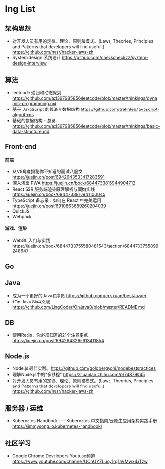 # Ing List

## 架构思想

- 对开发人员有用的定律、理论、原则和模式。(Laws, Theories, Principles and Patterns that developers will find useful.) https://github.com/nusr/hacker-laws-zh
- System design 系统设计 https://github.com/checkcheckzz/system-design-interview

## 算法

- leetcode 递归和动态规划 https://github.com/azl397985856/leetcode/blob/master/thinkings/dynamic-programming.md
- 基于 JavaScript 的算法与数据结构 https://github.com/trekhleb/javascript-algorithms
- 基础的数据结构 - 总览 https://github.com/azl397985856/leetcode/blob/master/thinkings/basic-data-structure.md

## Front-end

#### 前端

- 从V8角度揭秘你不知道的面试八股文 https://juejin.cn/post/6942643533417283591
- 深入浅出 PWA https://juejin.cn/book/6844733815944904712
- React SSR 服务端渲染原理解析与同构实践 https://juejin.cn/book/6844733810941100045
- TypeScript 备忘录：如何在 React 中完美运用 https://juejin.cn/post/6910863689260204039
- QuickJS
- Webpack

#### 游戏、渲染

- WebGL 入门与实践 https://juejin.cn/book/6844733755580481543/section/6844733755899248647 

## Go

## Java

- 成为一个更好的Java程序员 https://github.com/crisxuan/bestJavaer
- 《On Java 8》中文版 https://github.com/LingCoder/OnJava8/blob/master/README.md

## DB

- 使用Redis，你必须知道的21个注意要点 https://juejin.cn/post/6942643266613411854

## Node.js

- Node.js 最佳实践。https://github.com/goldbergyoni/nodebestpractices
- 理解Node.js中的"多线程" https://zhuanlan.zhihu.com/p/74879045
- 对开发人员有用的定律、理论、原则和模式。(Laws, Theories, Principles and Patterns that developers will find useful.) https://github.com/nusr/hacker-laws-zh

## 服务器 / 运维

- Kubernetes Handbook——Kubernetes 中文指南/云原生应用架构实践手册 https://jimmysong.io/kubernetes-handbook/

## 社区学习

- Google Chrome Developers Youtube频道  https://www.youtube.com/channel/UCnUYZLuoy1rq1aVMwx4aTzw